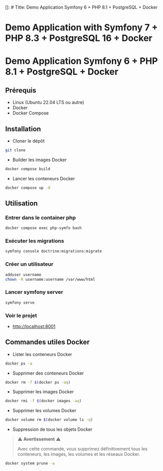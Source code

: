 []: # Title: Demo Application Symfony 6 + PHP 8.1 + PostgreSQL + Docker
# Demo Application with Symfony 7 + PHP 8.3 + PostgreSQL 16 + Docker
# Demo Application Symfony 6 + PHP 8.1 + PostgreSQL + Docker

## Prérequis
- Linux (Ubuntu 22.04 LTS ou autre)
- Docker
- Docker Compose

## Installation
- Cloner le dépôt
```bash
git clone
```

- Builder les images Docker
```bash
docker compose build
```

- Lancer les conteneurs Docker
```bash
docker compose up -d
```
## Utilisation

### Entrer dans le container php
```bash
docker compose exec php-symfo bash
```

### Exécuter les migrations
```bash
symfony console doctrine:migrations:migrate
```

### Créer un utilisateur
```bash
adduser username
chown -R username:username /var/www/html
```

### Lancer symfony server
```bash
symfony serve
```

### Voir le projet
- [http://localhost:8001](http://localhost:9000)

## Commandes utiles Docker
- Lister les conteneurs Docker
```bash
docker ps -a
```

- Supprimer des conteneurs Docker
```bash
docker rm -f $(docker ps -aq)
```

- Supprimer les images Docker
```bash
docker rmi -f $(docker images -aq)
```

- Supprimer les volumes Docker

```bash
docker volume rm $(docker volume ls -q)
```

- Suppression de tous les objets Docker
> ⚠️ **Avertissement** ⚠️
>
> Avec cette commande, vous supprimez définitivement tous les conteneurs, les images, les volumes et les réseaux Docker.
```bash
docker system prune -a
```